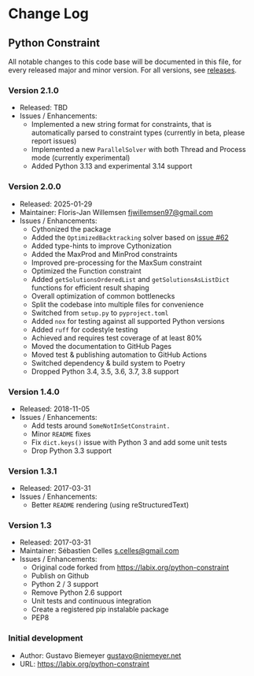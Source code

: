 # Change Log

## Python Constraint

All notable changes to this code base will be documented in this file, for every released major and minor version. For all versions, see [releases](https://github.com/python-constraint/python-constraint/releases). 

### Version 2.1.0

- Released: TBD
- Issues / Enhancements:
  - Implemented a new string format for constraints, that is automatically parsed to constraint types (currently in beta, please report issues)
  - Implemented a new `ParallelSolver` with both Thread and Process mode (currently experimental)
  - Added Python 3.13 and experimental 3.14 support

### Version 2.0.0

- Released: 2025-01-29
- Maintainer: Floris-Jan Willemsen <fjwillemsen97@gmail.com>
- Issues / Enhancements:
  - Cythonized the package
  - Added the `OptimizedBacktracking` solver based on [issue #62](https://github.com/python-constraint/python-constraint/issues/62)
  - Added type-hints to improve Cythonization
  - Added the MaxProd and MinProd constraints
  - Improved pre-processing for the MaxSum constraint
  - Optimized the Function constraint
  - Added `getSolutionsOrderedList` and `getSolutionsAsListDict` functions for efficient result shaping
  - Overall optimization of common bottlenecks
  - Split the codebase into multiple files for convenience
  - Switched from `setup.py` to `pyproject.toml`
  - Added `nox` for testing against all supported Python versions 
  - Added `ruff` for codestyle testing
  - Achieved and requires test coverage of at least 80%
  - Moved the documentation to GitHub Pages
  - Moved test & publishing automation to GitHub Actions
  - Switched dependency & build system to Poetry
  - Dropped Python 3.4, 3.5, 3.6, 3.7, 3.8 support

### Version 1.4.0

- Released: 2018-11-05
- Issues / Enhancements:
  - Add tests around `SomeNotInSetConstraint.`
  - Minor `README` fixes
  - Fix `dict.keys()` issue with Python 3 and add some unit tests
  - Drop Python 3.3 support

### Version 1.3.1

- Released: 2017-03-31
- Issues / Enhancements:
  - Better `README` rendering (using reStructuredText)

### Version 1.3

- Released: 2017-03-31
- Maintainer: Sébastien Celles <s.celles@gmail.com>
- Issues / Enhancements:
  - Original code forked from https://labix.org/python-constraint
  - Publish on Github
  - Python 2 / 3 support
  - Remove Python 2.6 support
  - Unit tests and continuous integration
  - Create a registered pip instalable package
  - PEP8

### Initial development

- Author: Gustavo Biemeyer <gustavo@niemeyer.net>
- URL: https://labix.org/python-constraint
